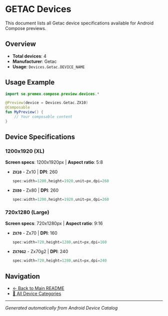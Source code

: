 # GETAC Devices

This document lists all Getac device specifications available for Android Compose previews.

## Overview

- **Total devices**: 4
- **Manufacturer**: Getac
- **Usage**: `Devices.Getac.DEVICE_NAME`

## Usage Example

```kotlin
import se.premex.compose.preview.devices.*

@Preview(device = Devices.Getac.ZX10)
@Composable
fun MyPreview() {
    // Your composable content
}
```

## Device Specifications

### 1200x1920 (XL)

**Screen specs**: 1200x1920px | **Aspect ratio**: 5:8

- **`ZX10`** - Zx10 | **DPI**: 260
  ```kotlin
  spec:width=1200,height=1920,unit=px,dpi=260
  ```

- **`ZX80`** - Zx80 | **DPI**: 260
  ```kotlin
  spec:width=1200,height=1920,unit=px,dpi=260
  ```

### 720x1280 (Large)

**Screen specs**: 720x1280px | **Aspect ratio**: 9:16

- **`ZX70`** - Zx70 | **DPI**: 160
  ```kotlin
  spec:width=720,height=1280,unit=px,dpi=160
  ```

- **`ZX70G2`** - Zx70g2 | **DPI**: 240
  ```kotlin
  spec:width=720,height=1280,unit=px,dpi=240
  ```

## Navigation

- [← Back to Main README](../../README.md)
- [📱 All Device Categories](../README.md)

---
*Generated automatically from Android Device Catalog*
